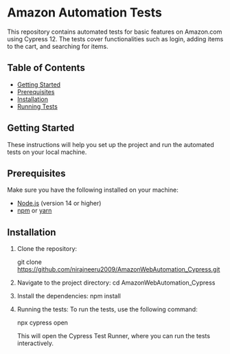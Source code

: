 # Amazon Automation Tests

This repository contains automated tests for basic features on Amazon.com using Cypress 12. The tests cover functionalities such as login, adding items to the cart, and searching for items.

## Table of Contents

- [Getting Started](#getting-started)
- [Prerequisites](#prerequisites)
- [Installation](#installation)
- [Running Tests](#running-tests)

## Getting Started

These instructions will help you set up the project and run the automated tests on your local machine.

## Prerequisites

Make sure you have the following installed on your machine:

- [Node.js](https://nodejs.org/) (version 14 or higher)
- [npm](https://www.npmjs.com/) or [yarn](https://yarnpkg.com/)

## Installation

1. Clone the repository:

   git clone https://github.com/nirajneeru2009/AmazonWebAutomation_Cypress.git
   
2. Navigate to the project directory:
   cd AmazonWebAutomation_Cypress
   
3. Install the dependencies:
   npm install
4. Running the tests: To run the tests, use the following command:
   
   npx cypress open

   This will open the Cypress Test Runner, where you can run the tests interactively.

